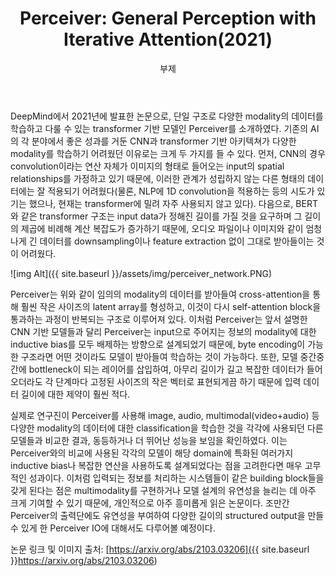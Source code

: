 ﻿---
layout: post
title:  "Perceiver: General Perception with Iterative Attention(2021)"
subtitle:   "부제"
categories: AI
tags: papers
comments: true

---

DeepMind에서 2021년에 발표한 논문으로, 단일 구조로 다양한 modality의 데이터를 학습하고 다룰 수 있는 transformer 기반 모델인 Perceiver를 소개하였다. 기존의 AI의 각 분야에서 좋은 성과를 거둔 CNN과 transformer 기반 아키텍쳐가 다양한 modality를 학습하기 어려웠던 이유로는 크게 두 가지를 들 수 있다. 먼저, CNN의 경우 convolution이라는 연산 자체가 이미지의 형태로 들어오는 input의 spatial relationships를 가정하고 있기 때문에, 이러한 관계가 성립하지 않는 다른 형태의 데이터에는 잘 적용되기 어려웠다(물론, NLP에 1D convolution을 적용하는 등의 시도가 있기는 했으나, 현재는 transformer에 밀려 자주 사용되지 않고 있다). 다음으로, BERT와 같은 transformer 구조는 input data가 정해진 길이를 가질 것을 요구하며 그 길이의 제곱에 비례해 계산 복잡도가 증가하기 때문에, 오디오 파일이나 이미지와 같이 엄청나게 긴 데이터를 downsampling이나 feature extraction 없이 그대로 받아들이는 것이 어려웠다.

![img Alt]({{ site.baseurl }}/assets/img/perceiver_network.PNG)

Perceiver는 위와 같이 임의의 modality의 데이터를 받아들여 cross-attention을 통해 훨씬 작은 사이즈의 latent array를 형성하고, 이것이 다시 self-attention block을 통과하는 과정이 반복되는 구조로 이루어져 있다. 이처럼 Perceiver는 앞서 설명한 CNN 기반 모델들과 달리 Perceiver는 input으로 주어지는 정보의 modality에 대한 inductive bias를 모두 배제하는 방향으로 설계되었기 때문에, byte encoding이 가능한 구조라면 어떤 것이라도 모델이 받아들여 학습하는 것이 가능하다. 또한, 모델 중간중간에 bottleneck이 되는 레이어를 삽입하여, 아무리 길이가 길고 복잡한 데이터가 들어오더라도 각 단계마다 고정된 사이즈의 작은 벡터로 표현되게끔 하기 때문에 입력 데이터 길이에 대한 제약이 훨씬 적다.

실제로 연구진이 Perceiver를 사용해 image, audio, multimodal(video+audio) 등 다양한 modality의 데이터에 대한 classification을 학습한 것을 각각에 사용되던 다른 모델들과 비교한 결과, 동등하거나 더 뛰어난 성능을 보임을 확인하였다. 이는 Perceiver와의 비교에 사용된 각각의 모델이 해당 domain에 특화된 여러가지 inductive bias나 복잡한 연산을 사용하도록 설계되었다는 점을 고려한다면 매우 고무적인 성과이다. 이처럼 입력되는 정보를 처리하는 시스템들이 같은 building block들을 갖게 된다는 점은 multimodality를 구현하거나 모델 설계의 유연성을 늘리는 데 아주 크게 기여할 수 있기 때문에, 개인적으로 아주 흥미롭게 읽은 논문이다. 조만간 Perceiver의 출력단에도 유연성을 부여하여 다양한 길이의 structured output을 만들 수 있게 한 Perceiver IO에 대해서도 다루어볼 예정이다.





논문 링크 및 이미지 출처: [https://arxiv.org/abs/2103.03206]({{ site.baseurl }}https://arxiv.org/abs/2103.03206)